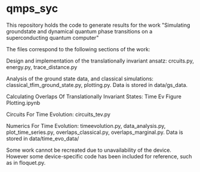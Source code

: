 # qmps_syc
This repository holds the code to generate results for the work "Simulating groundstate and dynamical quantum phase transitions on a superconducting quantum computer"

The files correspond to the following sections of the work:

Design and implementation of the translationally invariant ansatz: crcuits.py, energy.py, trace_distance.py

Analysis of the ground state data, and classical simulations: classical_tfim_ground_state.py, plotting.py. Data is stored in data/gs_data.

Calculating Overlaps Of Translationally Invariant States: Time Ev Figure Plotting.ipynb

Circuits For Time Evolution: circuits_tev.py

Numerics For Time Evolution: timeevolution.py, data_analysis.py, plot_time_series.py, overlaps_classical.py, overlaps_marginal.py. Data is stored in data/time_evo_data/

Some work cannot be recreated due to unavailability of the device. However some device-specific code has been included for reference, such as in floquet.py.
